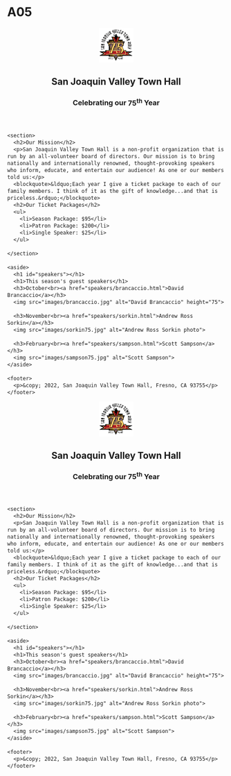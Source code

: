 # A05
<!DOCTYPE html>
<html>

<head>
  <meta charset="utf-8">
  <meta name="viewport" content="width=device-width">
  <title>replit</title>
  <link href="style.css" rel="stylesheet" type="text/css" />
</head>

<body>
    <header>
      <img src="images/town_hall_logo.gif" alt="Town Hall logo" height="80">
      <hgroup>
        <h2>San Joaquin Valley Town Hall</h2>
        <h3>Celebrating our <span class="shadow">75<sup>th</sup></span> Year</h3>
      </hgroup>
    </header>
    
    <section>
      <h2>Our Mission</h2>
      <p>San Joaquin Valley Town Hall is a non-profit organization that is run by an all-volunteer board of directors. Our mission is to bring nationally and internationally renowned, thought-provoking speakers who inform, educate, and entertain our audience! As one or our members told us:</p>
      <blockquote>&ldquo;Each year I give a ticket package to each of our family members. I think of it as the gift of knowledge...and that is priceless.&rdquo;</blockquote>
      <h2>Our Ticket Packages</h2>
      <ul>
        <li>Season Package: $95</li>
        <li>Patron Package: $200</li>
        <li>Single Speaker: $25</li>
      </ul>
      
    </section>
  
    <aside>
      <h1 id="speakers"></h1>
      <h1>This season's guest speakers</h1>
      <h3>October<br><a href="speakers/brancaccio.html">David Brancaccio</a></h3>
      <img src="images/brancaccio.jpg" alt="David Brancaccio" height="75">

      <h3>November<br><a href="speakers/sorkin.html">Andrew Ross Sorkin</a></h3>
      <img src="images/sorkin75.jpg" alt="Andrew Ross Sorkin photo">
      
      <h3>February<br><a href="speakers/sampson.html">Scott Sampson</a></h3>
      <img src="images/sampson75.jpg" alt="Scott Sampson">
    </aside>
    
    <footer>
      <p>&copy; 2022, San Joaquin Valley Town Hall, Fresno, CA 93755</p>
    </footer>
</body>

</html><!DOCTYPE html>
<html>

<head>
  <meta charset="utf-8">
  <meta name="viewport" content="width=device-width">
  <title>replit</title>
  <link href="style.css" rel="stylesheet" type="text/css" />
</head>

<body>
    <header>
      <img src="images/town_hall_logo.gif" alt="Town Hall logo" height="80">
      <hgroup>
        <h2>San Joaquin Valley Town Hall</h2>
        <h3>Celebrating our <span class="shadow">75<sup>th</sup></span> Year</h3>
      </hgroup>
    </header>
    
    <section>
      <h2>Our Mission</h2>
      <p>San Joaquin Valley Town Hall is a non-profit organization that is run by an all-volunteer board of directors. Our mission is to bring nationally and internationally renowned, thought-provoking speakers who inform, educate, and entertain our audience! As one or our members told us:</p>
      <blockquote>&ldquo;Each year I give a ticket package to each of our family members. I think of it as the gift of knowledge...and that is priceless.&rdquo;</blockquote>
      <h2>Our Ticket Packages</h2>
      <ul>
        <li>Season Package: $95</li>
        <li>Patron Package: $200</li>
        <li>Single Speaker: $25</li>
      </ul>
      
    </section>
  
    <aside>
      <h1 id="speakers"></h1>
      <h1>This season's guest speakers</h1>
      <h3>October<br><a href="speakers/brancaccio.html">David Brancaccio</a></h3>
      <img src="images/brancaccio.jpg" alt="David Brancaccio" height="75">

      <h3>November<br><a href="speakers/sorkin.html">Andrew Ross Sorkin</a></h3>
      <img src="images/sorkin75.jpg" alt="Andrew Ross Sorkin photo">
      
      <h3>February<br><a href="speakers/sampson.html">Scott Sampson</a></h3>
      <img src="images/sampson75.jpg" alt="Scott Sampson">
    </aside>
    
    <footer>
      <p>&copy; 2022, San Joaquin Valley Town Hall, Fresno, CA 93755</p>
    </footer>
</body>

</html>
